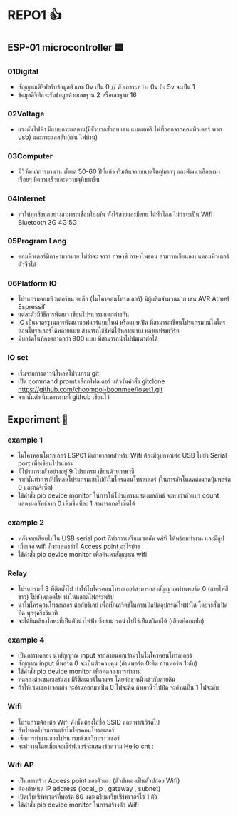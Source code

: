 # REPO1 :+1: <!--หัวเรื่องใหญ่-->
## ESP-01 microcontroller 🟦 <!--หัวเรื่องรอง-->
### 01Digital <!--หัวเรื่องเล็ก-->
- สัญญาณดิจิทัลรับข้อมูลตัวเลข 0v เป็น 0 // ตัวเลขระหว่าง 0v ถึง 5v จะเป็น 1
- ข้อมูลดิจิทัลจะรับข้อมูลด้วยเลขฐาน 2 หรือเลขฐาน 16
### 02Voltage
- แรงดันไฟฟ้า มีแบบกระแสตรง(มีขั้วบวกขั้วลบ เช่น แบตเตอรี ไฟที่ออกจากคอมพิวเตอร์ พวก usb) และกระแสสลับ(เช่น ไฟบ้าน)
### 03Computer
- มีวิวัฒนาการมานาน ตั้งแต่ 50-60 ปีที่แล้ว เริ่มต้นจากขนาดใหญ่มากๆ และพัฒนาเล็กลงมาเรื่อยๆ มีความเร็วและความจุที่มากขึ้น
### 04Internet
- ทำให้ทุกสิ่งทุกอย่างสามารถเชื่อมโยงกัน ทั้งไร้สายและมีสาย ได้ทั่วโลก ไม่ว่าจะเป็น Wifi Bluetooth 3G 4G 5G 
### 05Program Lang
- คอมพิวเตอร์มีภาษามากมาย ไม่ว่าจะ จาวา ภาษาซี ภาษาไพธอน สามารถเขียนลงบนคอมพิวเตอร์ตัวจิ๋วได้
### 06Platform IO
- โปรแกรมคอมพิวเตอร์ขนาดเล็ก (ไมโครคอนโทรลเลอร์) มีผู้ผลิตจำนวนมาก เช่น AVR Atmel Espressif 
- แต่ละตัวมีวิธีการพัฒนา เขียนโปรแกรมแตกต่างกัน
- IO เป็นมาตรฐานการพัฒนาซอฟแวร์แบบใหม่ หรือแบบเปิด ที่สามารถเขียนโปรแกรมบนไมโครคอนโทรลเลอร์ได้หลายแบบ สามารถใช้ชิฟต์ได้หลายแบบ หลายเฟรมเวิร์ค
- มีบอร์ดในท้องตลาดกว่า 900 แบบ ที่สามารถนำไปพัฒนาต่อได้ 
### IO set
- เริ่มจากการดาวน์โหลดโปรแกรม git 
- เปิด command promt เลือกโฟลเดอร์ แล้วรันคำสั่ง gitclone https://github.com/choompol-boonmee/ioset1.git
- จากนั้นดำเนินการตามที่ github เขียนไว้

## Experiment 🥇
### example 1
- ไมโครคอนโทรลเลอร์ ESP01 มีเสาอากาศสำหรับ Wifi ต้องมีอุปกรณ์ต่อ USB ไปยัง Serial port เพื่อเขียนโปรแกรม
- มีโปรแกรมตัวอย่างอยู่ 9 โปรแกรม เขียนด้วยภาษาซี
- จากนั้นทำการอัปโหลดโปรแกรมเข้าไปยังไมโครคอนโทรลเลอร์ (ในการอัพโหลดต้องกดปุ่มพอร์ต 0 และกดรีเซ็ต)
- ใช้คำสั่ง pio device monitor ในการให้โปรแกรมแสดงผลลัพธ์ จะพบว่าตัวแปร count แสดงผลลัพธ์จาก 0 เพิ่มขึ้นทีละ 1 สามารถกดรีเซ็ตได้
### example 2
- หลังจากเสียบไปใน USB serial port ก็ทำการเตรียมเซตอัพ wifi ให้พร้อมทำงาน และมีลูป
- เมื่อเจอ wifi ก็จะแสดงว่ามี Access point อะไรบ้าง
- ใช้คำสั่ง pio device monitor เพื่อค้นหาสัญญาณ wifi
### Relay
- โปรแกรมที่ 3 ที่ติดตั้งไป ทำให้ไมโครคอนโทรลเลอร์สามารถส่งสัญญาณผ่านพอร์ต 0 (สายไฟสีขาว) ไปยังหลอดไฟ ทำให้หลอดไฟกระพริบ
- นำไมโครคอนโทรลเลอร์ ต่อกับรีเลย์ เพื่อเป็นสวิตช์ในการเปิดปิดอุปกรณ์ไฟฟ้าได้ โดยจะสั่งเปิดปิด ทุกๆครึ่งวินาที
- จะได้ยินเสียงโลหะที่เป็นตัวนำไฟฟ้า ซึ่งสามารถนำไปใช้เป็นสวิตช์ได้ (เสียงป๊อกแป๊ก)
### example 4
- เป็นการทดลอง นำสัญญาณ input จากภายนอกเข้ามาในไมโครคอนโทรลเลอร์
- สัญญาณ input ที่พอร์ต 0 จะเป็นตัวควบคุม (อ่านพอร์ต 0:ติด อ่านพอร์ต 1:ดับ)
- ใช้คำสั่ง pio device monitor เพื่อทดลองการทำงาน
- ทดลองต่อเซนเซอร์แสง มีรีซิสเตอร์ในวงจร โดยต่อขาหนึงเข้ากับสายดิน
- ถ้าให้เซนเซอร์เจอแสง จะอ่านออกมาเป็น 0 ไฟจะติด ถ้าเอานิ้วไปปิด จะอ่านเป็น 1 ไฟจะดับ
### Wifi
- โปรแกรมต้องต่อ Wifi ดังนั้นต้องใส่ชื่อ SSID และ พาสเวิร์ดไป
- อัพโหลดโปรแกรมเข้าไมโครคอนโทรลเลอร์ 
- เช็คการทำงานของโปรแกรมด้วยเว็บบราวเซอร์ 
- จะทำงานโดยเมื่อเจอเซิร์ฟเวอร์จะแสดงข้อความ Hello cnt : 
### Wifi AP
- เป็นการสร้าง Access point ของตัวเอง (ตัวมันเองเป็นตัวปล่อย Wifi)
- ต้องกำหนด IP address (local_ip , gateway , subnet) 
- เปิดเว็บเซิร์ฟเวอร์ที่พอร์ต 80 และเตรียมเว็บเซิร์ฟเวอร์ไว้ 1 ตัว
- ใช้คำสั่ง pio device monitor ในการสร้างตัว Wifi 
